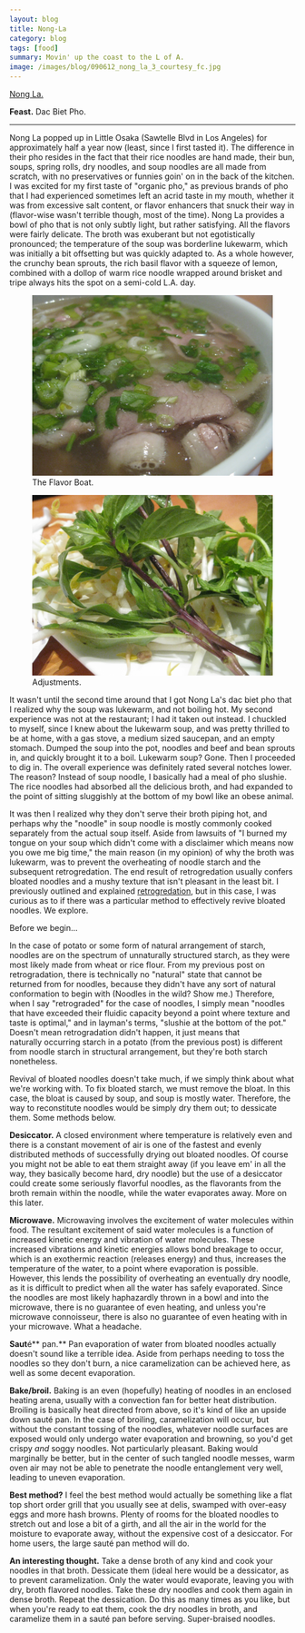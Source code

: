 ```yaml
---
layout: blog
title: Nong-La
category: blog
tags: [food]  
summary: Movin' up the coast to the L of A.
image: /images/blog/090612_nong_la_3_courtesy_fc.jpg
---
```


[Nong La.](http://www.yelp.com/biz/nong-la-cafe-los-angeles)

**Feast.** Dac Biet Pho.

---

Nong La popped up in Little Osaka (Sawtelle Blvd in Los Angeles) for approximately half a year now (least, since I first tasted it). The difference in their pho resides in the fact that their rice noodles are hand made, their bun, soups, spring rolls, dry noodles, and soup noodles are all made from scratch, with no preservatives or funnies goin' on in the back of the kitchen. I was excited for my first taste of "organic pho," as previous brands of pho that I had experienced sometimes left an acrid taste in my mouth, whether it was from excessive salt content, or flavor enhancers that snuck their way in (flavor-wise wasn't terrible though, most of the time). Nong La provides a bowl of pho that is not only subtly light, but rather satisfying. All the flavors were fairly delicate. The broth was exuberant but not egotistically pronounced; the temperature of the soup was borderline lukewarm, which was initially a bit offsetting but was quickly adapted to. As a whole however, the crunchy bean sprouts, the rich basil flavor with a squeeze of lemon, combined with a dollop of warm rice noodle wrapped around brisket and tripe always hits the spot on a semi-cold L.A. day.

<figure>
    <img src="/images/blog/090612_nong_la_3_courtesy_fc.jpg"></img>
    <figcaption>The Flavor Boat.</figcaption>
</figure>

<figure>
    <img src="/images/blog/090612_nong_la_2_courtesy_fc.jpg"></img>
    <figcaption>Adjustments.</figcaption>
</figure>

It wasn't until the second time around that I got Nong La's dac biet pho that I realized why the soup was lukewarm, and not boiling hot. My second experience was not at the restaurant; I had it taken out instead. I chuckled to myself, since I knew about the lukewarm soup, and was pretty thrilled to be at home, with a gas stove, a medium sized saucepan, and an empty stomach. Dumped the soup into the pot, noodles and beef and bean sprouts in, and quickly brought it to a boil. Lukewarm soup? Gone. Then I proceeded to dig in. The overall experience was definitely rated several notches lower. The reason? Instead of soup noodle, I basically had a meal of pho slushie. The rice noodles had absorbed all the delicious broth, and had expanded to the point of sitting sluggishly at the bottom of my bowl like an obese animal.

It was then I realized why they don't serve their broth piping hot, and perhaps why the "noodle" in soup noodle is mostly commonly cooked separately from the actual soup itself. Aside from lawsuits of "I burned my tongue on your soup which didn't come with a disclaimer which means now you owe me big time," the main reason (in my opinion) of why the broth was lukewarm, was to prevent the overheating of noodle starch and the subsequent retrogredation. The end result of retrogredation usually confers bloated noodles and a mushy texture that isn't pleasant in the least bit. I previously outlined and explained [retrogredation](http://www.thecornerstonecaveman.com/darabars-secrets/), but in this case, I was curious as to if there was a particular method to effectively revive bloated noodles. We explore.

Before we begin...

In the case of potato or some form of natural arrangement of starch, noodles are on the spectrum of unnaturally structured starch, as they were most likely made from wheat or rice flour. From my previous post on retrogradation, there is technically no "natural" state that cannot be returned from for noodles, because they didn't have any sort of natural conformation to begin with (Noodles in the wild? Show me.) Therefore, when I say "retrograded" for the case of noodles, I simply mean "noodles that have exceeded their fluidic capacity beyond a point where texture and taste is optimal," and in layman's terms, "slushie at the bottom of the pot." Doesn't mean retrogradation didn't happen, it just means that naturally occurring starch in a potato (from the previous post) is different from noodle starch in structural arrangement, but they're both starch nonetheless.

Revival of bloated noodles doesn't take much, if we simply think about what we're working with. To fix bloated starch, we must remove the bloat. In this case, the bloat is caused by soup, and soup is mostly water. Therefore, the way to reconstitute noodles would be simply dry them out; to dessicate them. Some methods below.

**Desiccator.** A closed environment where temperature is relatively even and there is a constant movement of air is one of the fastest and evenly distributed methods of successfully drying out bloated noodles. Of course you might not be able to eat them straight away (if you leave em' in all the way, they basically become hard, dry noodle) but the use of a desiccator could create some seriously flavorful noodles, as the flavorants from the broth remain within the noodle, while the water evaporates away. More on this later.

**Microwave.** Microwaving involves the excitement of water molecules within food. The resultant excitement of said water molecules is a function of increased kinetic energy and vibration of water molecules. These increased vibrations and kinetic energies allows bond breakage to occur, which is an exothermic reaction (releases energy) and thus, increases the temperature of the water, to a point where evaporation is possible. However, this lends the possibility of overheating an eventually dry noodle, as it is difficult to predict when all the water has safely evaporated. Since the noodles are most likely haphazardly thrown in a bowl and into the microwave, there is no guarantee of even heating, and unless you're microwave connoisseur, there is also no guarantee of even heating with in your microwave. What a headache.

**Saut**é** pan.** Pan evaporation of water from bloated noodles actually doesn't sound like a terrible idea. Aside from perhaps needing to toss the noodles so they don't burn, a nice caramelization can be achieved here, as well as some decent evaporation.

**Bake/broil.** Baking is an even (hopefully) heating of noodles in an enclosed heating arena, usually with a convection fan for better heat distribution. Broiling is basically heat directed from above, so it's kind of like an upside down sauté pan. In the case of broiling, caramelization will occur, but without the constant tossing of the noodles, whatever noodle surfaces are exposed would only undergo water evaporation and browning, so you'd get crispy *and* soggy noodles. Not particularly pleasant. Baking would marginally be better, but in the center of such tangled noodle messes, warm oven air may not be able to penetrate the noodle entanglement very well, leading to uneven evaporation.

**Best method?** I feel the best method would actually be something like a flat top short order grill that you usually see at delis, swamped with over-easy eggs and more hash browns. Plenty of rooms for the bloated noodles to stretch out and lose a bit of a girth, and all the air in the world for the moisture to evaporate away, without the expensive cost of a desiccator. For home users, the large sauté pan method will do.

**An interesting thought.** Take a dense broth of any kind and cook your noodles in that broth. Dessicate them (ideal here would be a dessicator, as to prevent caramelization. Only the water would evaporate, leaving you with dry, broth flavored noodles. Take these dry noodles and cook them again in dense broth. Repeat the dessication. Do this as many times as you like, but when you're ready to eat them, cook the dry noodles in broth, and caramelize them in a sauté pan before serving. Super-braised noodles.
